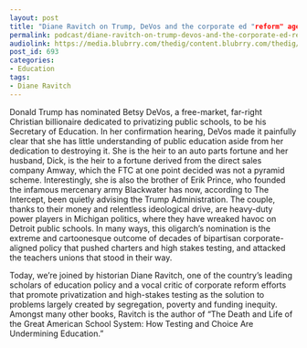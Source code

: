 ```yaml
---
layout: post
title: "Diane Ravitch on Trump, DeVos and the corporate ed "reform" agenda"
permalink: podcast/diane-ravitch-on-trump-devos-and-the-corporate-ed-reform-agenda
audiolink: https://media.blubrry.com/thedig/content.blubrry.com/thedig/The_Dig_-_EP8.mp3
post_id: 693
categories: 
- Education
tags: 
- Diane Ravitch
---
```


Donald Trump has nominated Betsy DeVos, a free-market, far-right Christian billionaire dedicated to privatizing public schools, to be his Secretary of Education. In her confirmation hearing, DeVos made it painfully clear that she has little understanding of public education aside from her dedication to destroying it. She is the heir to an auto parts fortune and her husband, Dick, is the heir to a fortune derived from the direct sales company Amway, which the FTC at one point decided was not a pyramid scheme. Interestingly, she is also the brother of Erik Prince, who founded the infamous mercenary army Blackwater has now, according to The Intercept, been quietly advising the Trump Administration. The couple, thanks to their money and relentless ideological drive, are heavy-duty power players in Michigan politics, where they have wreaked havoc on Detroit public schools. In many ways, this oligarch’s nomination is the extreme and cartoonesque outcome of decades of bipartisan corporate-aligned policy that pushed charters and high stakes testing, and attacked the teachers unions that stood in their way.



Today, we’re joined by historian Diane Ravitch, one of the country’s leading scholars of education policy and a vocal critic of corporate reform efforts that promote privatization and high-stakes testing as the solution to problems largely created by segregation, poverty and funding inequity. Amongst many other books, Ravitch is the author of “The Death and Life of the Great American School System: How Testing and Choice Are Undermining Education.”